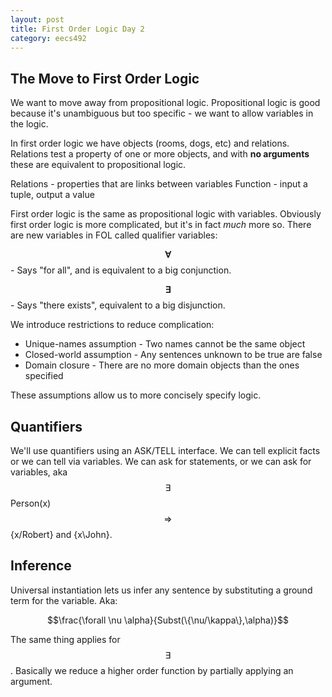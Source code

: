 ```yaml
---
layout: post
title: First Order Logic Day 2 
category: eecs492
---
```

## The Move to First Order Logic
We want to move away from propositional logic. Propositional logic is good because it's unambiguous but too specific - we want to allow variables in the logic. 

In first order logic we have objects (rooms, dogs, etc) and relations. Relations test a property of one or more objects, and with **no arguments** these are equivalent to propositional logic. 

Relations - properties that are links between variables
Function - input a tuple, output a value

First order logic is the same as propositional logic with variables. Obviously first order logic is more complicated, but it's in fact *much* more so. There are new variables in FOL called qualifier variables:

**$$\forall$$** - Says "for all", and is equivalent to a big conjunction.

**$$\exists$$** - Says "there exists", equivalent to a big disjunction.

We introduce restrictions to reduce complication:

* Unique-names assumption - Two names cannot be the same object
* Closed-world assumption - Any sentences unknown to be true are false
* Domain closure - There are no more domain objects than the ones specified

These assumptions allow us to more concisely specify logic. 

## Quantifiers
We'll use quantifiers using an ASK/TELL interface. We can tell explicit facts or we can tell via variables. We can ask for statements, or we can ask for variables, aka $$\exists$$ Person(x) $$\Rightarrow$$ {x/Robert} and {x\John}.

## Inference
Universal instantiation lets us infer any sentence by substituting a ground term for the variable. Aka:

$$\frac{\forall \nu \alpha}{Subst(\{\nu/\kappa\},\alpha)}$$

The same thing applies for $$\exists$$. Basically we reduce a higher order function by partially applying an argument.
